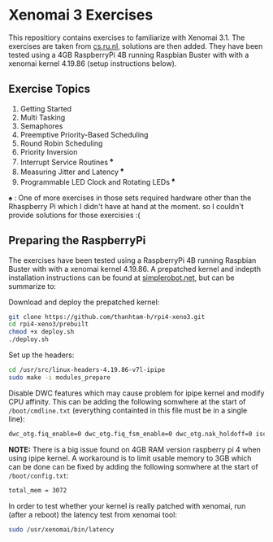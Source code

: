 # Xenomai 3 Exercises

This repositiory contains exercises to familiarize with Xenomai 3.1.
The exercises are taken from [cs.ru.nl](http://www.cs.ru.nl/lab/xenomai/), solutions are then added.
They have been tested using a 4GB RaspberryPi 4B running Raspbian Buster with with a xenomai kernel 4.19.86 (setup instructions below).

## Exercise Topics

1. Getting Started
2. Multi Tasking
3. Semaphores
4. Preemptive Priority-Based Scheduling
5. Round Robin Scheduling
6. Priority Inversion
7. Interrupt Service Routines <sup>:spades:</sup>
8. Measuring Jitter and Latency <sup>:spades:</sup>
9. Programmable LED Clock and Rotating LEDs <sup>:spades:</sup>

:spades: : One of more exercises in those sets required hardware other than the Rhaspberry Pi which I didn't have at hand at the moment. so I couldn't provide solutions for those exercisies :(

## Preparing the RaspberryPi
The exercises have been tested using a RaspberryPi 4B running Raspbian Buster with with a xenomai kernel 4.19.86. 
A prepatched kernel and indepth installation instructions can be found at [simplerobot.net](http://www.simplerobot.net/2019/12/xenomai-3-for-raspberry-pi-4.html), but can be summarize to:

Download and deploy the prepatched kernel:
```bash
git clone https://github.com/thanhtam-h/rpi4-xeno3.git
cd rpi4-xeno3/prebuilt
chmod +x deploy.sh
./deploy.sh
```

Set up the headers:
```bash
cd /usr/src/linux-headers-4.19.86-v7l-ipipe
sudo make -i modules_prepare
```

Disable DWC features which may cause problem for ipipe kernel and modify CPU affinity. This can be adding the following somwhere at the start of `/boot/cmdline.txt` (everything containted in this file must be in a single line):
```bash
dwc_otg.fiq_enable=0 dwc_otg.fiq_fsm_enable=0 dwc_otg.nak_holdoff=0 isolcpus=0,1 xenomai.supported_cpus=0x3
```

**NOTE:** There is a big issue found on 4GB RAM version raspberry pi 4 when using ipipe kernel. A workaround is to limit usable memory to 3GB which can be done can be fixed by adding the following somwhere at the start of `/boot/config.txt`:
```bash
total_mem = 3072
```

In order to test whether your kernel is really patched with xenomai, run (after a reboot) the latency test from xenomai tool:
```bash
sudo /usr/xenomai/bin/latency
```